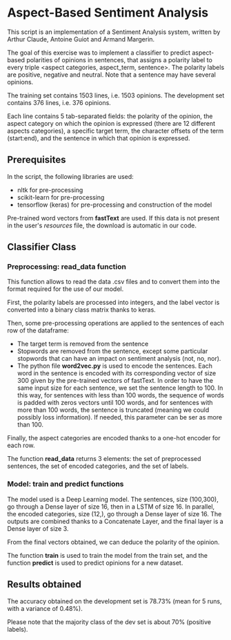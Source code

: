 # Aspect-Based Sentiment Analysis 

This script is an implementation of a Sentiment Analysis system, written by Arthur Claude, 
Antoine Guiot and Armand Margerin.

The goal of this exercise was to implement a classifier to predict aspect-based polarities of opinions in
sentences, that assigns a polarity label to every triple <aspect categories, aspect_term, sentence>.
The polarity labels are positive, negative and neutral. Note that a sentence may have several
opinions.

The training set contains 1503 lines, i.e. 1503 opinions.
The development set contains 376 lines, i.e. 376 opinions.

Each line contains 5 tab-separated fields: the polarity of the opinion, the aspect category on which
the opinion is expressed (there are 12 different aspects categories), a specific target term, the character offsets of the term (start:end), and the
sentence in which that opinion is expressed.

## Prerequisites

In the script, the following libraries are used:
- nltk for pre-processing
- scikit-learn for pre-processing
- tensorflow (keras) for pre-processing and construction of the model

Pre-trained word vectors from **fastText** are used. If this data is not present in the user's *resources* file, the download is automatic in our code.

## Classifier Class

### Preprocessing: read_data function
This function allows to read the data .csv files and to convert them into the format required for the use of our model. 

First, the polarity labels are processed into integers, and the label vector is converted into a binary class matrix thanks to keras.

Then, some pre-processing operations are applied to the sentences of each row of the dataframe:
- The target term is removed from the sentence
- Stopwords are removed from the sentence, except some particular stopwords that can have an impact on sentiment analysis (not, no, nor).
- The python file **word2vec.py** is used to encode the sentences. Each word in the sentence is encoded with its corresponding vector of size 300 given by the pre-trained vectors of fastText. In order to have the same input size for each sentence, we set the sentence length to 100. In this way, for sentences with less than 100 words, the sequence of words is padded with zeros vectors until 100 words, and for sentences with more than 100 words, the sentence is truncated (meaning we could possibly loss information). If needed, this parameter can be ser as more than 100.

Finally, the aspect categories are encoded thanks to a one-hot encoder for each row.

The function **read_data** returns 3 elements: the set of preprocessed sentences, the set of encoded categories, and the set of labels.  

### Model: train and predict functions
The model used is a Deep Learning model. 
The sentences, size (100,300), go through a Dense layer of size 16, then in a LSTM of size 16. 
In parallel, the encoded categories, size (12,), go through a Dense layer of size 16.
The outputs are combined thanks to a Concatenate Layer, and the final layer is a Dense layer of size 3.

From the final vectors obtained, we can deduce the polarity of the opinion.

The function **train** is used to train the model from the train set, and the function **predict** is used to predict opinions for a new dataset.

## Results obtained

The accuracy obtained on the development set is 78.73% (mean for 5 runs, with a variance of 0.48%).

Please note that the majority class of the dev set is about 70% (positive labels).

